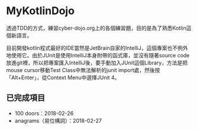 # MyKotlinDojo

透過TDD的方式，練習cyber-dojo.org上的各個練習題，目的是為了熟悉Kotlin這個新語言。

目前開發kotlin程式最好的IDE當然是JetBrain自家的IntelliJ，這個專案也不例外地使用它。由於JUnit是使用IntelliJ本身附帶的函式庫，並沒有隨著source code放進git裡，所以把專案匯入IntelliJ後，要手動加入JUnit這個Library，方法是把mouse cursor移動Test Class中無法解析的junit import處，然後按「Alt+Enter」，從Context Menu中選擇JUnit 4。

## 已完成項目
* 100 doors：2018-02-26
* anagrams（易位構詞）：2018-02-27
